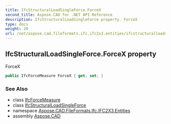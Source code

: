 ```yaml
---
title: IfcStructuralLoadSingleForce.ForceX
second_title: Aspose.CAD for .NET API Reference
description: IfcStructuralLoadSingleForce property. ForceX
type: docs
weight: 20
url: /net/aspose.cad.fileformats.ifc.ifc2x3.entities/ifcstructuralloadsingleforce/forcex/
---
```

## IfcStructuralLoadSingleForce.ForceX property

ForceX

```csharp
public IfcForceMeasure ForceX { get; set; }
```

### See Also

* class [IfcForceMeasure](../../../aspose.cad.fileformats.ifc.ifc2x3.types/ifcforcemeasure/)
* class [IfcStructuralLoadSingleForce](../)
* namespace [Aspose.CAD.FileFormats.Ifc.IFC2X3.Entities](../../ifcstructuralloadsingleforce/)
* assembly [Aspose.CAD](../../../)


